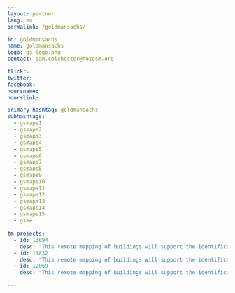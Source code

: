 ```yaml
---
layout: partner
lang: en
permalink: /goldmansachs/

id: goldmansachs
name: goldmansachs
logo: gs-logo.png
contact: sam.colchester@hotosm.org

flickr: 
twitter: 
facebook: 
hoursname:
hourslink:

primary-hashtag: goldmansachs
subhashtags:
  - gsmaps1
  - gsmaps2
  - gsmaps3
  - gsmaps4
  - gsmaps5
  - gsmaps6
  - gsmaps7
  - gsmaps8
  - gsmaps9
  - gsmaps10
  - gsmaps11
  - gsmaps12
  - gsmaps13
  - gsmaps14
  - gsmaps15
  - gsee
  
tm-projects:
  - id: 13694
    desc: "This remote mapping of buildings will support the identification and characterization of settlements, as well as the implementation of planned activities and largely the generation of data for humanitarian activities."
  - id: 11832
    desc: "This remote mapping of buildings will support the identification and characterization of settlements, as well as the implementation of planned activities and largely the generation of data for humanitarian activities."
  - id: 12069
    desc: "This remote mapping of buildings will support the identification and characterization of settlements, as well as the implementation of planned activities and largely the generation of data for humanitarian activities."

---
```

